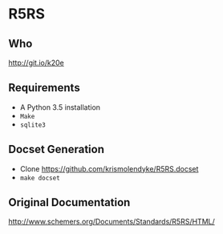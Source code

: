 # R5RS

## Who

http://git.io/k20e

## Requirements

- A Python 3.5 installation
- `Make`
- `sqlite3`

## Docset Generation

- Clone https://github.com/krismolendyke/R5RS.docset
- `make docset`

## Original Documentation

http://www.schemers.org/Documents/Standards/R5RS/HTML/
